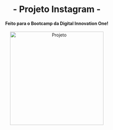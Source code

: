 <h1 align="center">
<br>- Projeto Instagram -
</h1>

<h4 align="center">
  Feito para o Bootcamp da Digital Innovation One!
</h4>

<p align="center">
<img height="300em" alt="Projeto" src="https://i.ibb.co/MkQzCBS/Instagram-Dio.png"/>
</p>
 
<h4 align="center"><a href="https://allysr.github.io/Instagram-DIO/>Clique para visitar o projeto</a></h4>

<h1>
